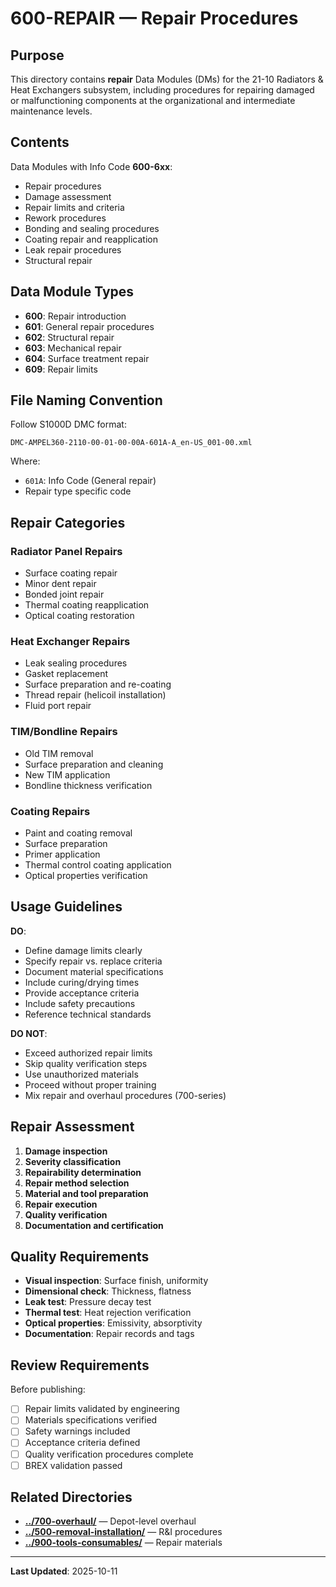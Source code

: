 # 600-REPAIR — Repair Procedures

## Purpose

This directory contains **repair** Data Modules (DMs) for the 21-10 Radiators & Heat Exchangers subsystem, including procedures for repairing damaged or malfunctioning components at the organizational and intermediate maintenance levels.

## Contents

Data Modules with Info Code **600-6xx**:
- Repair procedures
- Damage assessment
- Repair limits and criteria
- Rework procedures
- Bonding and sealing procedures
- Coating repair and reapplication
- Leak repair procedures
- Structural repair

## Data Module Types

- **600**: Repair introduction
- **601**: General repair procedures
- **602**: Structural repair
- **603**: Mechanical repair
- **604**: Surface treatment repair
- **609**: Repair limits

## File Naming Convention

Follow S1000D DMC format:
```
DMC-AMPEL360-2110-00-01-00-00A-601A-A_en-US_001-00.xml
```

Where:
- `601A`: Info Code (General repair)
- Repair type specific code

## Repair Categories

### Radiator Panel Repairs
- Surface coating repair
- Minor dent repair
- Bonded joint repair
- Thermal coating reapplication
- Optical coating restoration

### Heat Exchanger Repairs
- Leak sealing procedures
- Gasket replacement
- Surface preparation and re-coating
- Thread repair (helicoil installation)
- Fluid port repair

### TIM/Bondline Repairs
- Old TIM removal
- Surface preparation and cleaning
- New TIM application
- Bondline thickness verification

### Coating Repairs
- Paint and coating removal
- Surface preparation
- Primer application
- Thermal control coating application
- Optical properties verification

## Usage Guidelines

**DO**:
- Define damage limits clearly
- Specify repair vs. replace criteria
- Document material specifications
- Include curing/drying times
- Provide acceptance criteria
- Include safety precautions
- Reference technical standards

**DO NOT**:
- Exceed authorized repair limits
- Skip quality verification steps
- Use unauthorized materials
- Proceed without proper training
- Mix repair and overhaul procedures (700-series)

## Repair Assessment

1. **Damage inspection**
2. **Severity classification**
3. **Repairability determination**
4. **Repair method selection**
5. **Material and tool preparation**
6. **Repair execution**
7. **Quality verification**
8. **Documentation and certification**

## Quality Requirements

- **Visual inspection**: Surface finish, uniformity
- **Dimensional check**: Thickness, flatness
- **Leak test**: Pressure decay test
- **Thermal test**: Heat rejection verification
- **Optical properties**: Emissivity, absorptivity
- **Documentation**: Repair records and tags

## Review Requirements

Before publishing:
- [ ] Repair limits validated by engineering
- [ ] Materials specifications verified
- [ ] Safety warnings included
- [ ] Acceptance criteria defined
- [ ] Quality verification procedures complete
- [ ] BREX validation passed

## Related Directories

- **[../700-overhaul/](../700-overhaul/)** — Depot-level overhaul
- **[../500-removal-installation/](../500-removal-installation/)** — R&I procedures
- **[../900-tools-consumables/](../900-tools-consumables/)** — Repair materials

---

**Last Updated**: 2025-10-11

